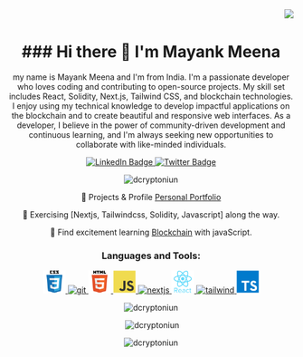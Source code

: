 <div id="header" align="right">
  <img src="https://media.giphy.com/media/HvekzBaREHxlEwvlOS/giphy.gif" width="100"/>
</div>
<div align="center">
  <h1>### Hi there 👋 I'm Mayank Meena</h1>
  <p> my name is Mayank Meena and I'm from India. I'm a passionate developer who loves coding and contributing to open-source projects. My skill set includes React, Solidity, Next.js, Tailwind CSS, and blockchain technologies. I enjoy using my technical knowledge to develop impactful applications on the blockchain and to create beautiful and responsive web interfaces. As a developer, I believe in the power of community-driven development and continuous learning, and I'm always seeking new opportunities to collaborate with like-minded individuals.</p>
<div id="badges" >
  <a href="https://www.linkedin.com/in/mayankmeena/"  target="blank" rel="noreferrer">
    <img src="https://img.shields.io/badge/LinkedIn-blue?style=for-the-badge&logo=linkedin&logoColor=white" alt="LinkedIn Badge"/>
  </a>
  <a href="https://twitter.com/0xmynk"  target="blank" rel="noreferrer">
    <img src="https://img.shields.io/badge/Twitter-blue?style=for-the-badge&logo=twitter&logoColor=white" alt="Twitter Badge"/>
  </a>
</div>
  <div>
  <p > <img src="https://komarev.com/ghpvc/?username=dcryptoniun&label=Profile%20views&color=0e75b6&style=flat" alt="dcryptoniun" /> </p>
  </div>
  <div>
    
 🔭 Projects & Profile [Personal Portfolio](https://mayank-meena.vercel.app/)

 🌱 Exercising [Nextjs, Tailwindcss, Solidity, Javascript] along the way.

 🌱 Find excitement learning [Blockchain](https://www.blockchain.com/) with javaScript.
  </div>
  <div>
  <h3 >Languages and Tools:</h3>
<p>
  <a href="https://www.w3schools.com/css/" target="_blank" rel="noreferrer"> <img src="https://raw.githubusercontent.com/devicons/devicon/master/icons/css3/css3-original-wordmark.svg" alt="css3" width="40" height="40"/> </a>
  <a href="https://git-scm.com/" target="_blank" rel="noreferrer"> <img src="https://www.vectorlogo.zone/logos/git-scm/git-scm-icon.svg" alt="git" width="40" height="40"/> </a> 
  <a href="https://www.w3.org/html/" target="_blank" rel="noreferrer"> <img src="https://raw.githubusercontent.com/devicons/devicon/master/icons/html5/html5-original-wordmark.svg" alt="html5" width="40" height="40"/> </a> <a href="https://developer.mozilla.org/en-US/docs/Web/JavaScript" target="_blank" rel="noreferrer"> <img src="https://raw.githubusercontent.com/devicons/devicon/master/icons/javascript/javascript-original.svg" alt="javascript" width="40" height="40"/> </a>
  <a href="https://nextjs.org/" target="_blank" rel="noreferrer"> <img src=https://i.ibb.co/syWXm54/nextjs-icon-dark-background.png" alt="nextjs" width="40" height="40"/> </a>
  <a href="https://reactjs.org/" target="_blank" rel="noreferrer"> <img src="https://raw.githubusercontent.com/devicons/devicon/master/icons/react/react-original-wordmark.svg" alt="react" width="40" height="40"/> </a>
  <a href="https://tailwindcss.com/" target="_blank" rel="noreferrer"> <img src="https://www.vectorlogo.zone/logos/tailwindcss/tailwindcss-icon.svg" alt="tailwind" width="40" height="40"/> </a> 
  <a href="https://www.typescriptlang.org/" target="_blank" rel="noreferrer"> <img src="https://raw.githubusercontent.com/devicons/devicon/master/icons/typescript/typescript-original.svg" alt="typescript" width="40" height="40"/> </a>
  </p>

<p><img  src="https://github-readme-stats.vercel.app/api/top-langs?username=dcryptoniun&show_icons=true&locale=en&layout=compact" alt="dcryptoniun" /></p>

<p>&nbsp;<img src="https://github-readme-stats.vercel.app/api?username=dcryptoniun&show_icons=true&locale=en" alt="dcryptoniun" /></p>

<p><img src="https://github-readme-streak-stats.herokuapp.com/?user=dcryptoniun" alt="dcryptoniun" /></p>
  </div>
</div>
<!--
**dcryptoniun/dcryptoniun** is a ✨ _special_ ✨ repository because its `README.md` (this file) appears on your GitHub profile.

Here are some ideas to get you started:

- 🔭 I’m currently working on ...
- 🌱 I’m currently learning ...
- 👯 I’m looking to collaborate on ...
- 🤔 I’m looking for help with ...
- 💬 Ask me about ...
- 📫 How to reach me: ...
- 😄 Pronouns: ...
- ⚡ Fun fact: ...
-->
